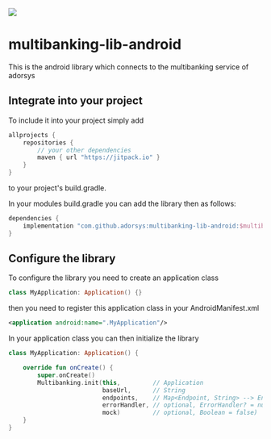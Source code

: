 [![](https://jitpack.io/v/adorsys/multibanking-lib-android.svg)](https://jitpack.io/#adorsys/multibanking-lib-android)

# multibanking-lib-android

This is the android library which connects to the multibanking service of adorsys

## Integrate into your project
To include it into your project simply add 

```groovy
allprojects {
    repositories {
        // your other dependencies
        maven { url "https://jitpack.io" }
    }
}
```
    
to your project's build.gradle.

In your modules build.gradle you can add the library then as follows:

```groovy
dependencies {
    implementation "com.github.adorsys:multibanking-lib-android:$multibankingLibVersion"
}
```
    
## Configure the library

To configure the library you need to create an application class
```kotlin
class MyApplication: Application() {}
```

then you need to register this application class in your AndroidManifest.xml
```xml
<application android:name=".MyApplication"/>
```

In your application class you can then initialize the library
```kotlin
class MyApplication: Application() {

    override fun onCreate() {
        super.onCreate()
        Multibanking.init(this,         // Application
                          baseUrl,      // String
                          endpoints,    // Map<Endpoint, String> --> Endpoints is an enum defining what you can pass
                          errorHandler, // optional, ErrorHandler? = null --> if you want to keep track of errors pass an implementation of the interface
                          mock)         // optional, Boolean = false)
    }
}
```



